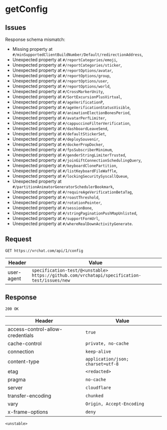 # getConfig

## Issues
Response schema mismatch:
* Missing property at ``#/minSupportedClientBuildNumber/Default/redirectionAddress``,
* Unexpected property at ``#/reportCategories/emoji``,
* Unexpected property at ``#/reportCategories/sticker``,
* Unexpected property at ``#/reportOptions/avatar``,
* Unexpected property at ``#/reportOptions/group``,
* Unexpected property at ``#/reportOptions/user``,
* Unexpected property at ``#/reportOptions/world``,
* Unexpected property at ``#/CrossMarkerUnity``,
* Unexpected property at ``#/SortExcursionPlusVirtual``,
* Unexpected property at ``#/ageVerificationP``,
* Unexpected property at ``#/ageVerificationStatusVisible``,
* Unexpected property at ``#/animationElectionBonesPeriod``,
* Unexpected property at ``#/avatarPerfLimiter``,
* Unexpected property at ``#/cappuccinoFilterVerification``,
* Unexpected property at ``#/dashboardLeaveSend``,
* Unexpected property at ``#/defaultStickerSet``,
* Unexpected property at ``#/deploySouvenir``,
* Unexpected property at ``#/dockerPropDocker``,
* Unexpected property at ``#/fpsSubscriberMinimum``,
* Unexpected property at ``#/genderStringLimiterTrusted``,
* Unexpected property at ``#/joinGiftConnectionSchedulingQuery``,
* Unexpected property at ``#/keyboardClonePartition``,
* Unexpected property at ``#/listKeyboardFileWaffle``,
* Unexpected property at ``#/lockingSecuritySyscallQueue``,
* Unexpected property at ``#/partitionAnimatorGeneratorSchedulerBookmark``,
* Unexpected property at ``#/requireAgeVerificationBetaTag``,
* Unexpected property at ``#/roastThreshold``,
* Unexpected property at ``#/rotationPointer``,
* Unexpected property at ``#/sessionBone``,
* Unexpected property at ``#/stringPaginationPushMapUnlisted``,
* Unexpected property at ``#/supportFormUrl``,
* Unexpected property at ``#/whereRealDownActivityGenerate``.
## Request
`GET https://vrchat.com/api/1/config`

| Header | Value |
| ------ | ----- |
| user-agent | `specification-test/@<unstable> https://github.com/vrchatapi/specification-test/issues/new` |


## Response
`200 OK`

| Header | Value |
| ------ | ----- |
| access-control-allow-credentials | `true` |
| cache-control | `private, no-cache` |
| connection | `keep-alive` |
| content-type | `application/json; charset=utf-8` |
| etag | `<redacted>` |
| pragma | `no-cache` |
| server | `cloudflare` |
| transfer-encoding | `chunked` |
| vary | `Origin, Accept-Encoding` |
| x-frame-options | `deny` |

```jsonc
<unstable>
```
